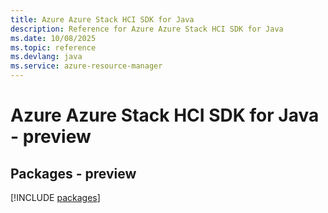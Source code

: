 ```yaml
---
title: Azure Azure Stack HCI SDK for Java
description: Reference for Azure Azure Stack HCI SDK for Java
ms.date: 10/08/2025
ms.topic: reference
ms.devlang: java
ms.service: azure-resource-manager
---
```

# Azure Azure Stack HCI SDK for Java - preview
## Packages - preview
[!INCLUDE [packages](azure-stack-hci-index.md)]